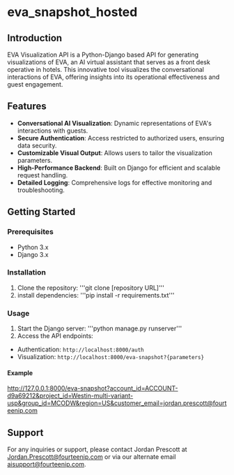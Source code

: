 # eva_snapshot_hosted

## Introduction
EVA Visualization API is a Python-Django based API for generating visualizations of EVA, an AI virtual assistant that serves as a front desk operative in hotels. This innovative tool visualizes the conversational interactions of EVA, offering insights into its operational effectiveness and guest engagement.

## Features
- **Conversational AI Visualization**: Dynamic representations of EVA's interactions with guests.
- **Secure Authentication**: Access restricted to authorized users, ensuring data security.
- **Customizable Visual Output**: Allows users to tailor the visualization parameters.
- **High-Performance Backend**: Built on Django for efficient and scalable request handling.
- **Detailed Logging**: Comprehensive logs for effective monitoring and troubleshooting.

## Getting Started

### Prerequisites
- Python 3.x
- Django 3.x

### Installation
1. Clone the repository:
'''git clone [repository URL]'''
2. install dependencies:
'''pip install -r requirements.txt'''

### Usage
1. Start the Django server:
'''python manage.py runserver'''
2. Access the API endpoints:
- Authentication: `http://localhost:8000/auth`
- Visualization: `http://localhost:8000/eva-snapshot?{parameters}`

#### Example
http://127.0.0.1:8000/eva-snapshot?account_id=ACCOUNT-d9a69212&project_id=Westin-multi-variant-usp&group_id=MCODW&region=US&customer_email=jordan.prescott@fourteenip.com

## Support
For any inquiries or support, please contact Jordan Prescott at Jordan.Prescott@fourteenip.com or via our alternate email aisupport@fourteenip.com.
